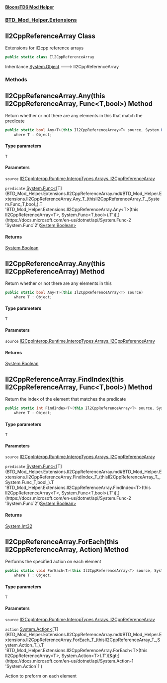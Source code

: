 #### [BloonsTD6 Mod Helper](README.md 'README')
### [BTD_Mod_Helper.Extensions](README.md#BTD_Mod_Helper.Extensions 'BTD_Mod_Helper.Extensions')

## Il2CppReferenceArray Class

Extensions for il2cpp reference arrays

```csharp
public static class Il2CppReferenceArray
```

Inheritance [System.Object](https://docs.microsoft.com/en-us/dotnet/api/System.Object 'System.Object') &#129106; Il2CppReferenceArray
### Methods

<a name='BTD_Mod_Helper.Extensions.Il2CppReferenceArray.Any_T_(thisIl2CppReferenceArray_T_,System.Func_T,bool_)'></a>

## Il2CppReferenceArray.Any<T>(this Il2CppReferenceArray<T>, Func<T,bool>) Method

Return whether or not there are any elements in this that match the predicate

```csharp
public static bool Any<T>(this Il2CppReferenceArray<T> source, System.Func<T,bool> predicate)
    where T : Object;
```
#### Type parameters

<a name='BTD_Mod_Helper.Extensions.Il2CppReferenceArray.Any_T_(thisIl2CppReferenceArray_T_,System.Func_T,bool_).T'></a>

`T`
#### Parameters

<a name='BTD_Mod_Helper.Extensions.Il2CppReferenceArray.Any_T_(thisIl2CppReferenceArray_T_,System.Func_T,bool_).source'></a>

`source` [Il2CppInterop.Runtime.InteropTypes.Arrays.Il2CppReferenceArray](https://docs.microsoft.com/en-us/dotnet/api/Il2CppInterop.Runtime.InteropTypes.Arrays.Il2CppReferenceArray 'Il2CppInterop.Runtime.InteropTypes.Arrays.Il2CppReferenceArray')

<a name='BTD_Mod_Helper.Extensions.Il2CppReferenceArray.Any_T_(thisIl2CppReferenceArray_T_,System.Func_T,bool_).predicate'></a>

`predicate` [System.Func&lt;](https://docs.microsoft.com/en-us/dotnet/api/System.Func-2 'System.Func`2')[T](BTD_Mod_Helper.Extensions.Il2CppReferenceArray.md#BTD_Mod_Helper.Extensions.Il2CppReferenceArray.Any_T_(thisIl2CppReferenceArray_T_,System.Func_T,bool_).T 'BTD_Mod_Helper.Extensions.Il2CppReferenceArray.Any<T>(this Il2CppReferenceArray<T>, System.Func<T,bool>).T')[,](https://docs.microsoft.com/en-us/dotnet/api/System.Func-2 'System.Func`2')[System.Boolean](https://docs.microsoft.com/en-us/dotnet/api/System.Boolean 'System.Boolean')[&gt;](https://docs.microsoft.com/en-us/dotnet/api/System.Func-2 'System.Func`2')

#### Returns
[System.Boolean](https://docs.microsoft.com/en-us/dotnet/api/System.Boolean 'System.Boolean')

<a name='BTD_Mod_Helper.Extensions.Il2CppReferenceArray.Any_T_(thisIl2CppReferenceArray_T_)'></a>

## Il2CppReferenceArray.Any<T>(this Il2CppReferenceArray<T>) Method

Return whether or not there are any elements in this

```csharp
public static bool Any<T>(this Il2CppReferenceArray<T> source)
    where T : Object;
```
#### Type parameters

<a name='BTD_Mod_Helper.Extensions.Il2CppReferenceArray.Any_T_(thisIl2CppReferenceArray_T_).T'></a>

`T`
#### Parameters

<a name='BTD_Mod_Helper.Extensions.Il2CppReferenceArray.Any_T_(thisIl2CppReferenceArray_T_).source'></a>

`source` [Il2CppInterop.Runtime.InteropTypes.Arrays.Il2CppReferenceArray](https://docs.microsoft.com/en-us/dotnet/api/Il2CppInterop.Runtime.InteropTypes.Arrays.Il2CppReferenceArray 'Il2CppInterop.Runtime.InteropTypes.Arrays.Il2CppReferenceArray')

#### Returns
[System.Boolean](https://docs.microsoft.com/en-us/dotnet/api/System.Boolean 'System.Boolean')

<a name='BTD_Mod_Helper.Extensions.Il2CppReferenceArray.FindIndex_T_(thisIl2CppReferenceArray_T_,System.Func_T,bool_)'></a>

## Il2CppReferenceArray.FindIndex<T>(this Il2CppReferenceArray<T>, Func<T,bool>) Method

Return the index of the element that matches the predicate

```csharp
public static int FindIndex<T>(this Il2CppReferenceArray<T> source, System.Func<T,bool> predicate)
    where T : Object;
```
#### Type parameters

<a name='BTD_Mod_Helper.Extensions.Il2CppReferenceArray.FindIndex_T_(thisIl2CppReferenceArray_T_,System.Func_T,bool_).T'></a>

`T`
#### Parameters

<a name='BTD_Mod_Helper.Extensions.Il2CppReferenceArray.FindIndex_T_(thisIl2CppReferenceArray_T_,System.Func_T,bool_).source'></a>

`source` [Il2CppInterop.Runtime.InteropTypes.Arrays.Il2CppReferenceArray](https://docs.microsoft.com/en-us/dotnet/api/Il2CppInterop.Runtime.InteropTypes.Arrays.Il2CppReferenceArray 'Il2CppInterop.Runtime.InteropTypes.Arrays.Il2CppReferenceArray')

<a name='BTD_Mod_Helper.Extensions.Il2CppReferenceArray.FindIndex_T_(thisIl2CppReferenceArray_T_,System.Func_T,bool_).predicate'></a>

`predicate` [System.Func&lt;](https://docs.microsoft.com/en-us/dotnet/api/System.Func-2 'System.Func`2')[T](BTD_Mod_Helper.Extensions.Il2CppReferenceArray.md#BTD_Mod_Helper.Extensions.Il2CppReferenceArray.FindIndex_T_(thisIl2CppReferenceArray_T_,System.Func_T,bool_).T 'BTD_Mod_Helper.Extensions.Il2CppReferenceArray.FindIndex<T>(this Il2CppReferenceArray<T>, System.Func<T,bool>).T')[,](https://docs.microsoft.com/en-us/dotnet/api/System.Func-2 'System.Func`2')[System.Boolean](https://docs.microsoft.com/en-us/dotnet/api/System.Boolean 'System.Boolean')[&gt;](https://docs.microsoft.com/en-us/dotnet/api/System.Func-2 'System.Func`2')

#### Returns
[System.Int32](https://docs.microsoft.com/en-us/dotnet/api/System.Int32 'System.Int32')

<a name='BTD_Mod_Helper.Extensions.Il2CppReferenceArray.ForEach_T_(thisIl2CppReferenceArray_T_,System.Action_T_)'></a>

## Il2CppReferenceArray.ForEach<T>(this Il2CppReferenceArray<T>, Action<T>) Method

Performs the specified action on each element

```csharp
public static void ForEach<T>(this Il2CppReferenceArray<T> source, System.Action<T> action)
    where T : Object;
```
#### Type parameters

<a name='BTD_Mod_Helper.Extensions.Il2CppReferenceArray.ForEach_T_(thisIl2CppReferenceArray_T_,System.Action_T_).T'></a>

`T`
#### Parameters

<a name='BTD_Mod_Helper.Extensions.Il2CppReferenceArray.ForEach_T_(thisIl2CppReferenceArray_T_,System.Action_T_).source'></a>

`source` [Il2CppInterop.Runtime.InteropTypes.Arrays.Il2CppReferenceArray](https://docs.microsoft.com/en-us/dotnet/api/Il2CppInterop.Runtime.InteropTypes.Arrays.Il2CppReferenceArray 'Il2CppInterop.Runtime.InteropTypes.Arrays.Il2CppReferenceArray')

<a name='BTD_Mod_Helper.Extensions.Il2CppReferenceArray.ForEach_T_(thisIl2CppReferenceArray_T_,System.Action_T_).action'></a>

`action` [System.Action&lt;](https://docs.microsoft.com/en-us/dotnet/api/System.Action-1 'System.Action`1')[T](BTD_Mod_Helper.Extensions.Il2CppReferenceArray.md#BTD_Mod_Helper.Extensions.Il2CppReferenceArray.ForEach_T_(thisIl2CppReferenceArray_T_,System.Action_T_).T 'BTD_Mod_Helper.Extensions.Il2CppReferenceArray.ForEach<T>(this Il2CppReferenceArray<T>, System.Action<T>).T')[&gt;](https://docs.microsoft.com/en-us/dotnet/api/System.Action-1 'System.Action`1')

Action to preform on each element